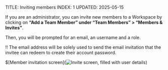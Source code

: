TITLE: Inviting members
INDEX: 1
UPDATED: 2025-05-15

If you are an administrator, you can invite new members to a Workspace by clicking on **“Add a Team Member” under “Team Members” > “Members & Invites”**.

Then, you will be prompted for an email, an username and a role.

!! The email address will be solely used to send the email invitation that the invitee can redeem to create their account password.

$[Member invitation screen](![Invite screen, filled with user details](invite-member-fresh.png))
